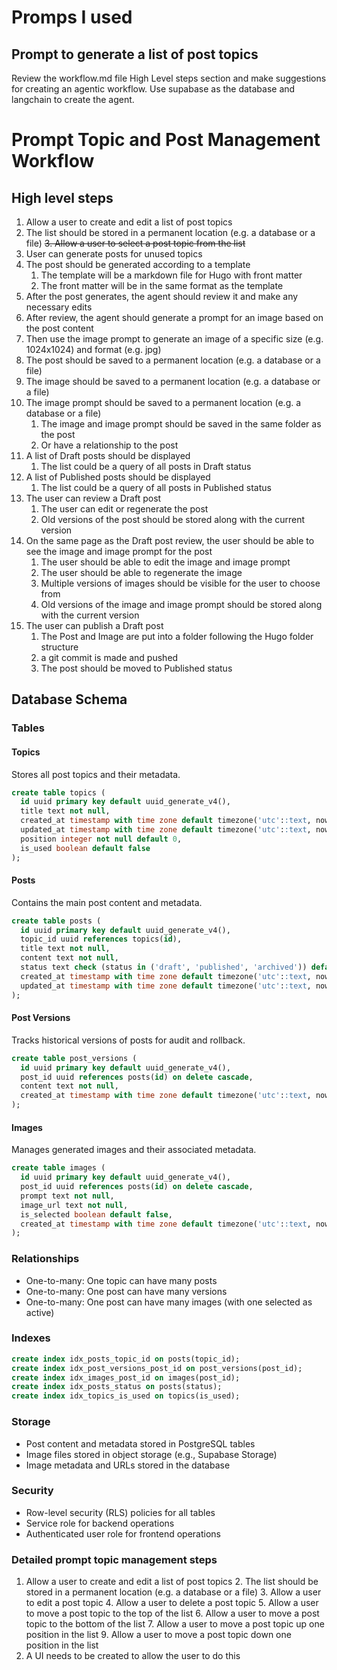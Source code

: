 # Promps I used

## Prompt to generate a list of post topics
Review the workflow.md file High Level steps section and make suggestions for creating an agentic workflow. 
Use supabase as the database and langchain to create the agent.
# Prompt Topic and Post Management Workflow

## High level steps
1. Allow a user to create and edit a list of post topics
2. The list should be stored in a permanent location (e.g. a database or a file)
~~3. Allow a user to select a post topic from the list~~
4. User can generate posts for unused topics
5. The post should be generated according to a template
    1. The template will be a markdown file for Hugo with front matter
    2. The front matter will be in the same format as the template
5. After the post generates, the agent should review it and make any necessary edits
6. After review, the agent should generate a prompt for an image based on the post content
7. Then use the image prompt to generate an image of a specific size (e.g. 1024x1024) and format (e.g. jpg)
8. The post should be saved to a permanent location (e.g. a database or a file)
9. The image should be saved to a permanent location (e.g. a database or a file)
10. The image prompt should be saved to a permanent location (e.g. a database or a file)
    1. The image and image prompt should be saved in the same folder as the post
    2. Or have a relationship to the post
11. A list of Draft posts should be displayed
    1. The list could be a query of all posts in Draft status
12. A list of Published posts should be displayed
    1. The list could be a query of all posts in Published status 
13. The user can review a Draft post
    1. The user can edit or regenerate the post
    2. Old versions of the post should be stored along with the current version
14. On the same page as the Draft post review, the user should be able to see the image and image prompt for the post
    1. The user should be able to edit the image and image prompt
    2. The user should be able to regenerate the image
    3. Multiple versions of images should be visible for the user to choose from
    4. Old versions of the image and image prompt should be stored along with the current version   
15. The user can publish a Draft post
    1. The Post and Image are put into a folder following the Hugo folder structure
    2. a git commit is made and pushed
    3. The post should be moved to Published status



## Database Schema

### Tables

#### Topics
Stores all post topics and their metadata.

```sql
create table topics (
  id uuid primary key default uuid_generate_v4(),
  title text not null,
  created_at timestamp with time zone default timezone('utc'::text, now()) not null,
  updated_at timestamp with time zone default timezone('utc'::text, now()) not null,
  position integer not null default 0,
  is_used boolean default false
);
```

#### Posts
Contains the main post content and metadata.

```sql
create table posts (
  id uuid primary key default uuid_generate_v4(),
  topic_id uuid references topics(id),
  title text not null,
  content text not null,
  status text check (status in ('draft', 'published', 'archived')) default 'draft',
  created_at timestamp with time zone default timezone('utc'::text, now()) not null,
  updated_at timestamp with time zone default timezone('utc'::text, now()) not null
);
```

#### Post Versions
Tracks historical versions of posts for audit and rollback.

```sql
create table post_versions (
  id uuid primary key default uuid_generate_v4(),
  post_id uuid references posts(id) on delete cascade,
  content text not null,
  created_at timestamp with time zone default timezone('utc'::text, now()) not null
);
```

#### Images
Manages generated images and their associated metadata.

```sql
create table images (
  id uuid primary key default uuid_generate_v4(),
  post_id uuid references posts(id) on delete cascade,
  prompt text not null,
  image_url text not null,
  is_selected boolean default false,
  created_at timestamp with time zone default timezone('utc'::text, now()) not null
);
```

### Relationships
- One-to-many: One topic can have many posts
- One-to-many: One post can have many versions
- One-to-many: One post can have many images (with one selected as active)

### Indexes
```sql
create index idx_posts_topic_id on posts(topic_id);
create index idx_post_versions_post_id on post_versions(post_id);
create index idx_images_post_id on images(post_id);
create index idx_posts_status on posts(status);
create index idx_topics_is_used on topics(is_used);
```

### Storage
- Post content and metadata stored in PostgreSQL tables
- Image files stored in object storage (e.g., Supabase Storage)
- Image metadata and URLs stored in the database

### Security
- Row-level security (RLS) policies for all tables
- Service role for backend operations
- Authenticated user role for frontend operations

### Detailed prompt topic management steps
1. Allow a user to create and edit a list of post topics
    2. The list should be stored in a permanent location (e.g. a database or a file)
    3. Allow a user to edit a post topic
    4. Allow a user to delete a post topic
    5. Allow a user to move a post topic to the top of the list
    6. Allow a user to move a post topic to the bottom of the list
    7. Allow a user to move a post topic up one position in the list
    9. Allow a user to move a post topic down one position in the list
2. A UI needs to be created to allow the user to do this
